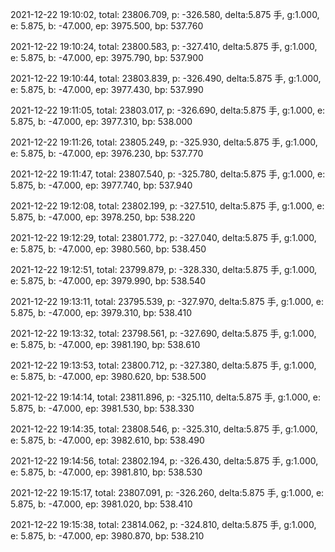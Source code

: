 2021-12-22 19:10:02, total: 23806.709, p: -326.580, delta:5.875 手, g:1.000, e: 5.875, b: -47.000, ep: 3975.500, bp: 537.760

2021-12-22 19:10:24, total: 23800.583, p: -327.410, delta:5.875 手, g:1.000, e: 5.875, b: -47.000, ep: 3975.790, bp: 537.900

2021-12-22 19:10:44, total: 23803.839, p: -326.490, delta:5.875 手, g:1.000, e: 5.875, b: -47.000, ep: 3977.430, bp: 537.990

2021-12-22 19:11:05, total: 23803.017, p: -326.690, delta:5.875 手, g:1.000, e: 5.875, b: -47.000, ep: 3977.310, bp: 538.000

2021-12-22 19:11:26, total: 23805.249, p: -325.930, delta:5.875 手, g:1.000, e: 5.875, b: -47.000, ep: 3976.230, bp: 537.770

2021-12-22 19:11:47, total: 23807.540, p: -325.780, delta:5.875 手, g:1.000, e: 5.875, b: -47.000, ep: 3977.740, bp: 537.940

2021-12-22 19:12:08, total: 23802.199, p: -327.510, delta:5.875 手, g:1.000, e: 5.875, b: -47.000, ep: 3978.250, bp: 538.220

2021-12-22 19:12:29, total: 23801.772, p: -327.040, delta:5.875 手, g:1.000, e: 5.875, b: -47.000, ep: 3980.560, bp: 538.450

2021-12-22 19:12:51, total: 23799.879, p: -328.330, delta:5.875 手, g:1.000, e: 5.875, b: -47.000, ep: 3979.990, bp: 538.540

2021-12-22 19:13:11, total: 23795.539, p: -327.970, delta:5.875 手, g:1.000, e: 5.875, b: -47.000, ep: 3979.310, bp: 538.410

2021-12-22 19:13:32, total: 23798.561, p: -327.690, delta:5.875 手, g:1.000, e: 5.875, b: -47.000, ep: 3981.190, bp: 538.610

2021-12-22 19:13:53, total: 23800.712, p: -327.380, delta:5.875 手, g:1.000, e: 5.875, b: -47.000, ep: 3980.620, bp: 538.500

2021-12-22 19:14:14, total: 23811.896, p: -325.110, delta:5.875 手, g:1.000, e: 5.875, b: -47.000, ep: 3981.530, bp: 538.330

2021-12-22 19:14:35, total: 23808.546, p: -325.310, delta:5.875 手, g:1.000, e: 5.875, b: -47.000, ep: 3982.610, bp: 538.490

2021-12-22 19:14:56, total: 23802.194, p: -326.430, delta:5.875 手, g:1.000, e: 5.875, b: -47.000, ep: 3981.810, bp: 538.530

2021-12-22 19:15:17, total: 23807.091, p: -326.260, delta:5.875 手, g:1.000, e: 5.875, b: -47.000, ep: 3981.020, bp: 538.410

2021-12-22 19:15:38, total: 23814.062, p: -324.810, delta:5.875 手, g:1.000, e: 5.875, b: -47.000, ep: 3980.870, bp: 538.210